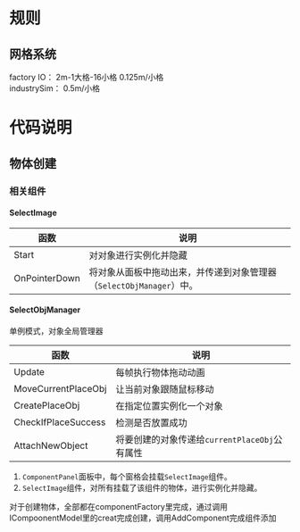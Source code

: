 # 规则
## 网格系统  
factory IO：   2m-1大格-16小格 0.125m/小格  
industrySim：                 0.5m/小格

# 代码说明
## 物体创建
### 相关组件
#### SelectImage
| 函数 | 说明                      |
|----|-------------------------|
|Start| 对对象进行实例化并隐藏             |
|OnPointerDown| 将对象从面板中拖动出来，并传递到对象管理器（`SelectObjManager`）中。|

#### SelectObjManager
单例模式，对象全局管理器

| 函数  | 说明                              |
|--------|---------------------------------|
| Update | 每帧执行物体拖动动画                      |
|MoveCurrentPlaceObj| 让当前对象跟随鼠标移动                     |
|CreatePlaceObj| 在指定位置实例化一个对象                    |
|CheckIfPlaceSuccess| 检测是否放置成功                        |
|AttachNewObject| 将要创建的对象传递给`currentPlaceObj`公有属性 |


1. `ComponentPanel`面板中，每个窗格会挂载`SelectImage`组件。
2. `SelectImage`组件，对所有挂载了该组件的物体，进行实例化并隐藏。


对于创建物体，全部都在componentFactory里完成，通过调用ICompoonentModel里的creat完成创建，调用AddComponent完成组件添加